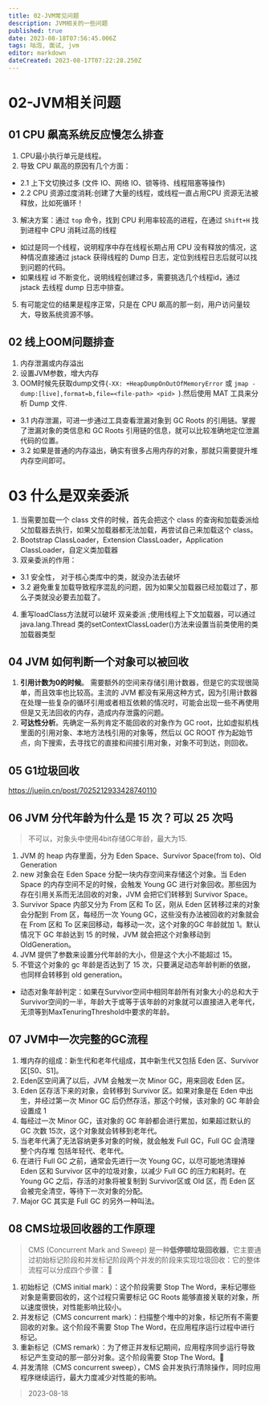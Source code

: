 ```yaml
---
title: 02-JVM常见问题
description: JVM相关的一些问题
published: true
date: 2023-08-18T07:56:45.006Z
tags: 咕泡, 面试, jvm
editor: markdown
dateCreated: 2023-08-17T07:22:28.250Z
---
```


# 02-JVM相关问题

## 01 CPU 飙高系统反应慢怎么排查
1. CPU最小执行单元是线程。
2. 导致 CPU 飙高的原因有几个方面：
 - 2.1 上下文切换过多  (文件 IO、网络 IO、锁等待、线程阻塞等操作)
 - 2.2 CPU 资源过度消耗:创建了大量的线程，或线程一直占用CPU 资源无法被释放，比如死循环！
3. 解决方案：通过 `top` 命令，找到 CPU 利用率较高的进程，在通过 `Shift+H` 找到进程中 CPU 消耗过高的线程
  - 如过是同一个线程，说明程序中存在线程长期占用 CPU 没有释放的情况，这种情况直接通过 jstack 获得线程的 Dump 日志，定位到线程日志后就可以找到问题的代码。
 - 如果线程 id 不断变化，说明线程创建过多，需要挑选几个线程id，通过 jstack 去线程 dump 日志中排查。
5. 有可能定位的结果是程序正常，只是在 CPU 飙高的那一刻，用户访问量较大，导致系统资源不够。 

## 02 线上OOM问题排查
1. 内存泄漏或内存溢出
2. 设置JVM参数，增大内存
3. OOM时候先获取dump文件(`-XX: +HeapDumpOnOutOfMemoryError` 或 `jmap -dump:[live],format=b,file=<file-path> <pid> `).然后使用 MAT 工具来分析 Dump 文件.
  - 3.1 内存泄漏，可进一步通过工具查看泄漏对象到 GC Roots 的引用链。掌握了泄漏对象的类信息和 GC Roots 引用链的信息，就可以比较准确地定位泄漏代码的位置。
  - 3.2 如果是普通的内存溢出，确实有很多占用内存的对象，那就只需要提升堆内存空间即可。

# 03 什么是双亲委派
1. 当需要加载一个 class 文件的时候，首先会把这个 class 的查询和加载委派给父加载器去执行，如果父加载器都无法加载，再尝试自己来加载这个 class。
2. Bootstrap ClassLoader，Extension ClassLoader，Application ClassLoader，自定义类加载器
3. 双亲委派的作用：
  - 3.1 安全性， 对于核心类库中的类，就没办法去破坏
  - 3.2 避免重复加载导致程序混乱的问题，因为如果父加载器已经加载过了，那么子类就没必要去加载了。
4. 重写loadClass方法就可以破坏 双亲委派 ;使用线程上下文加载器，可以通过 java.lang.Thread 类的setContextClassLoader()方法来设置当前类使用的类加载器类型

## 04 JVM 如何判断一个对象可以被回收
1. **引用计数为0的时候**。 需要额外的空间来存储引用计数器，但是它的实现很简单，而且效率也比较高。主流的 JVM 都没有采用这种方式，因为引用计数器在处理一些复杂的循环引用或者相互依赖的情况时，可能会出现一些不再使用但是又无法回收的内存，造成内存泄露的问题。
2. **可达性分析**。先确定一系列肯定不能回收的对象作为 GC root，比如虚拟机栈里面的引用对象、本地方法栈引用的对象等，然后以 GC ROOT 作为起始节点，向下搜索，去寻找它的直接和间接引用对象，对象不可到达，则回收。

## 05 G1垃圾回收
https://juejin.cn/post/7025212933428740110

## 06 JVM 分代年龄为什么是 15 次？可以 25 次吗
> 不可以，对象头中使用4bit存储GC年龄，最大为15.

1.  JVM 的 heap 内存里面，分为 Eden Space、Survivor Space(from  to)、Old Generation
2. new 对象会在 Eden Space 分配一块内存空间来存储这个对象。当 Eden Space 的内存空间不足的时候，会触发 Young GC 进行对象回收。那些因为存在引用关系而无法回收的对象，JVM 会把它们转移到 Survivor Space。
3. Survivor Space 内部又分为 From 区和 To 区，刚从 Eden 区转移过来的对象会分配到 From 区，每经历一次 Young GC，这些没有办法被回收的对象就会在 From 区和 To 区来回移动，每移动一次，这个对象的GC 年龄就加 1。默认情况下 GC 年龄达到 15 的时候，JVM 就会把这个对象移动到 OldGeneration。
4.  JVM 提供了参数来设置分代年龄的大小，但是这个大小不能超过 15。
5. 不管这个对象的 gc 年龄是否达到了 15 次，只要满足动态年龄判断的依据，也同样会转移到 old generation。
  -  动态对象年龄判定：如果在Survivor空间中相同年龄所有对象大小的总和大于Survivor空间的一半，年龄大于或等于该年龄的对象就可以直接进入老年代，无须等到MaxTenuringThreshold中要求的年龄。
  
## 07 JVM中一次完整的GC流程  
1. 堆内存的组成：新生代和老年代组成，其中新生代又包括 Eden 区、Survivor 区[S0、S1]。
2.  Eden区空间满了以后，JVM 会触发一次 Minor GC，用来回收 Eden 区。
3. Eden 区存活下来的对象，会转移到 Survivor 区。如果对象是在 Eden 中出生，并经过第一次 Minor GC 后仍然存活，那这个时候，该对象的 GC 年龄会设置成 1
4. 每经过一次 Minor GC，该对象的 GC 年龄都会进行累加，如果超过默认的 GC 次数 15次，这个对象就会转移到老年代。
5. 当老年代满了无法容纳更多对象的时候，就会触发 Full GC，Full GC 会清理整个内存堆 包括年轻代、老年代。
6. 在进行 Full GC 之前，通常会先进行一次 Young GC，以尽可能地清理掉 Eden 区和 Survivor 区中的垃圾对象，以减少 Full GC 的压力和耗时。在 Young GC 之后，存活的对象将被复制到 Survivor区或 Old 区，而 Eden 区会被完全清空，等待下一次对象的分配。
7. Major GC 其实是 Full GC 的另外一种叫法。
  
## 08 CMS垃圾回收器的工作原理
>  CMS (Concurrent Mark and Sweep) 是一种**低停顿垃圾回收器**，它主要通过初始标记阶段和并发标记阶段两个并发的阶段来实现垃圾回收：它的整体流程可以分成四个步骤：

1. 初始标记（CMS initial mark）：这个阶段需要 Stop The Word，来标记哪些对象是需要回收的，这个过程只需要标记 GC Roots 能够直接关联的对象，所以速度很快，对性能影响比较小。
2. 并发标记（CMS concurrent mark）：扫描整个堆中的对象，标记所有不需要回收的对象。这个阶段不需要 Stop The Word，在应用程序运行过程中进行标记。
3. 重新标记（CMS remark）：为了修正并发标记期间，应用程序同步运行导致标记产生变动的那一部分对象。这个阶段需要 Stop The Word。
4. 并发清除（CMS concurrent sweep），CMS 会并发执行清除操作，同时应用程序继续运行，最大力度减少对性能的影响。

> 2023-08-18
